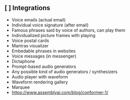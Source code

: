 ## [ ] Integrations

* Voice emails (actual email)
* Individual voice signature (after email)
* Famous phrases said by voice of authors, can play them
* Individualized picture frames with playing
* Voice postal cards
* Mantras visualizer
* Embedable phrases in websites
* Voice messages (in messenger)
* Dictaphone
* Prompt-based audio generators
* Any possible kind of audio generators / synthesizers
* Audio player with waveform
* Waveform rendering gallery
* Marquee
* https://www.assemblyai.com/blog/conformer-1/
